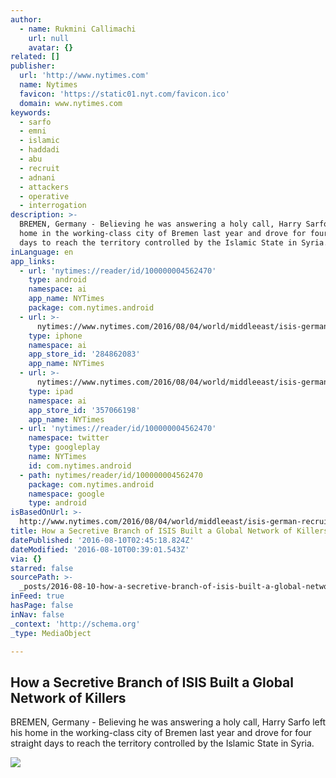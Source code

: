 ```yaml
---
author:
  - name: Rukmini Callimachi
    url: null
    avatar: {}
related: []
publisher:
  url: 'http://www.nytimes.com'
  name: Nytimes
  favicon: 'https://static01.nyt.com/favicon.ico'
  domain: www.nytimes.com
keywords:
  - sarfo
  - emni
  - islamic
  - haddadi
  - abu
  - recruit
  - adnani
  - attackers
  - operative
  - interrogation
description: >-
  BREMEN, Germany - Believing he was answering a holy call, Harry Sarfo left his
  home in the working-class city of Bremen last year and drove for four straight
  days to reach the territory controlled by the Islamic State in Syria.
inLanguage: en
app_links:
  - url: 'nytimes://reader/id/100000004562470'
    type: android
    namespace: ai
    app_name: NYTimes
    package: com.nytimes.android
  - url: >-
      nytimes://www.nytimes.com/2016/08/04/world/middleeast/isis-german-recruit-interview.html
    type: iphone
    namespace: ai
    app_store_id: '284862083'
    app_name: NYTimes
  - url: >-
      nytimes://www.nytimes.com/2016/08/04/world/middleeast/isis-german-recruit-interview.html
    type: ipad
    namespace: ai
    app_store_id: '357066198'
    app_name: NYTimes
  - url: 'nytimes://reader/id/100000004562470'
    namespace: twitter
    type: googleplay
    name: NYTimes
    id: com.nytimes.android
  - path: nytimes/reader/id/100000004562470
    package: com.nytimes.android
    namespace: google
    type: android
isBasedOnUrl: >-
  http://www.nytimes.com/2016/08/04/world/middleeast/isis-german-recruit-interview.html
title: How a Secretive Branch of ISIS Built a Global Network of Killers
datePublished: '2016-08-10T02:45:18.824Z'
dateModified: '2016-08-10T00:39:01.543Z'
via: {}
starred: false
sourcePath: >-
  _posts/2016-08-10-how-a-secretive-branch-of-isis-built-a-global-network-of-kil.md
inFeed: true
hasPage: false
inNav: false
_context: 'http://schema.org'
_type: MediaObject

---
```

<article style=""><h1>How a Secretive Branch of ISIS Built a Global Network of Killers</h1><p>BREMEN, Germany - Believing he was answering a holy call, Harry Sarfo left his home in the working-class city of Bremen last year and drove for four straight days to reach the territory controlled by the Islamic State in Syria.</p><img src="https://static01.nyt.com/images/2016/08/03/world/04isis-web4/04isis-web4-superJumbo.jpg" /></article>